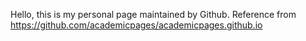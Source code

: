 Hello, this is my personal page maintained by Github. Reference from  https://github.com/academicpages/academicpages.github.io

